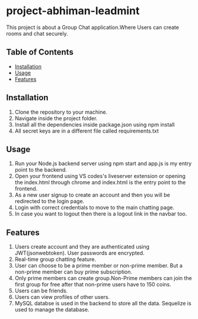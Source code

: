 # project-abhiman-leadmint

This project is about a Group Chat application.Where Users can create rooms and chat securely.

## Table of Contents

- [Installation](#installation)
- [Usage](#usage)
- [Features](#features)

## Installation

1. Clone the repository to your machine.
2. Navigate inside the project folder.
3. Install all the dependencies inside package.json using npm install
4. All secret keys are in a different file called requirements.txt

## Usage

1. Run your Node.js backend server using npm start and app.js is my entry point to the backend.
2. Open your frontend using VS codes's liveserver extension or opening the index.html through chrome and index.html is the entry point to the frontend.
3. As a new user signup to create an account and then you will be redirected to the login page.
4. Login with correct credentials to move to the main chatting page.
5. In case you want to logout then there is a logout link in the navbar too.

## Features

1. Users create account and they are authenticated using JWT(jsonwebtoken). User passwords are encrypted.
2. Real-time group chatting feature.
3. User can choose to be a prime member or non-prime member. But a non-prime member can buy prime subscription.
4. Only prime members can create group.Non-Prime members can join the first group for free after that non-prime users have to 150 coins.
5. Users can be friends.
6. Users can view profiles of other users.
7. MySQL databse is used in the backend to store all the data. Sequelize is used to manage the database.
